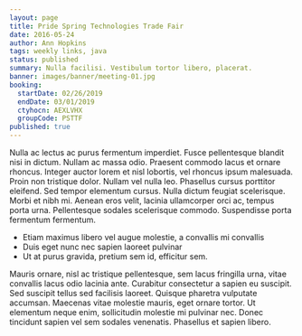 ```yaml
---
layout: page
title: Pride Spring Technologies Trade Fair
date: 2016-05-24
author: Ann Hopkins
tags: weekly links, java
status: published
summary: Nulla facilisi. Vestibulum tortor libero, placerat.
banner: images/banner/meeting-01.jpg
booking:
  startDate: 02/26/2019
  endDate: 03/01/2019
  ctyhocn: AEXLVHX
  groupCode: PSTTF
published: true
---
```

Nulla ac lectus ac purus fermentum imperdiet. Fusce pellentesque blandit nisi in dictum. Nullam ac massa odio. Praesent commodo lacus et ornare rhoncus. Integer auctor lorem et nisl lobortis, vel rhoncus ipsum malesuada. Proin non tristique dolor. Nullam vel nulla leo. Phasellus cursus porttitor eleifend. Sed tempor elementum cursus. Nulla dictum feugiat scelerisque. Morbi et nibh mi. Aenean eros velit, lacinia ullamcorper orci ac, tempus porta urna. Pellentesque sodales scelerisque commodo. Suspendisse porta fermentum fermentum.

* Etiam maximus libero vel augue molestie, a convallis mi convallis
* Duis eget nunc nec sapien laoreet pulvinar
* Ut at purus gravida, pretium sem id, efficitur sem.

Mauris ornare, nisl ac tristique pellentesque, sem lacus fringilla urna, vitae convallis lacus odio lacinia ante. Curabitur consectetur a sapien eu suscipit. Sed suscipit tellus sed facilisis laoreet. Quisque pharetra vulputate accumsan. Maecenas vitae molestie mauris, eget ornare tortor. Ut elementum neque enim, sollicitudin molestie mi pulvinar nec. Donec tincidunt sapien vel sem sodales venenatis. Phasellus et sapien libero.

